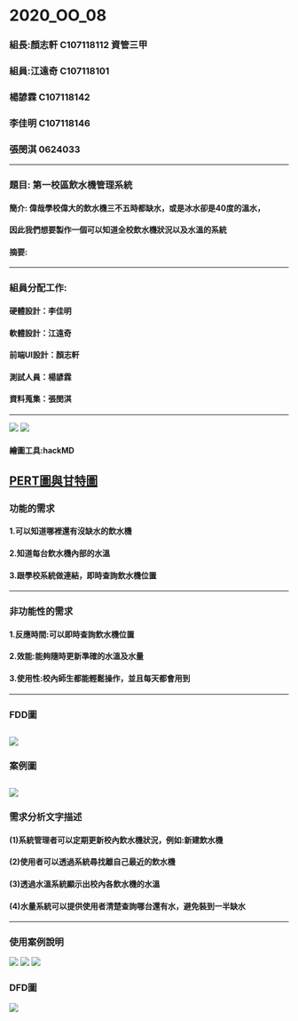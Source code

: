 # 2020_OO_08
### 組長:顏志軒 C107118112 資管三甲
### 組員:江遠奇 C107118101
###      楊諺霖 C107118142
###      李佳明 C107118146
###      張閔淇 0624033
---
### 題目: 第一校區飲水機管理系統
#### 簡介: 偉哉學校偉大的飲水機三不五時都缺水，或是冰水卻是40度的溫水，
#### 因此我們想要製作一個可以知道全校飲水機狀況以及水溫的系統
#### 摘要:
---
### 組員分配工作:
#### 硬體設計：李佳明
#### 軟體設計：江遠奇
#### 前端UI設計：顏志軒
#### 測試人員：楊諺霖
#### 資料蒐集：張閔淇
---
![](gantt.PNG)
![](pert.PNG)

#### 繪圖工具:hackMD
[PERT圖與甘特圖](https://hackmd.io/z_OxTWhSTg6-67fiiB-2-g)
---

### 功能的需求
#### 1.可以知道哪裡還有沒缺水的飲水機
#### 2.知道每台飲水機內部的水溫
#### 3.跟學校系統做連結，即時查詢飲水機位置
---

### 非功能性的需求
#### 1.反應時間:可以即時查詢飲水機位置
#### 2.效能:能夠隨時更新準確的水溫及水量
#### 3.使用性:校內師生都能輕鬆操作，並且每天都會用到
---

### FDD圖
![](FDD.JPG)
---
### 案例圖
![](OO案例圖.png)
---
### 需求分析文字描述
#### (1)系統管理者可以定期更新校內飲水機狀況，例如:新建飲水機
#### (2)使用者可以透過系統尋找離自己最近的飲水機
#### (3)透過水溫系統顯示出校內各飲水機的水溫
#### (4)水量系統可以提供使用者清楚查詢哪台還有水，避免裝到一半缺水
---

### 使用案例說明
![](使用案例說明1.JPG)
![](使用案例說明2.JPG)
![](使用案例說明3.JPG)

### DFD圖
![](DFD)








